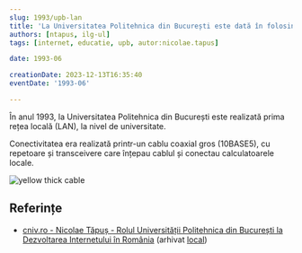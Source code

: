 ```yaml
---
slug: 1993/upb-lan
title: 'La Universitatea Politehnica din București este dată în folosință prima rețea locală (LAN)'
authors: [ntapus, ilg-ul]
tags: [internet, educatie, upb, autor:nicolae.tapus]

date: 1993-06

creationDate: 2023-12-13T16:35:40
eventDate: '1993-06'

---
```


În anul 1993, la Universitatea Politehnica din București este realizată prima
rețea locală (LAN), la nivel de universitate.

<!-- truncate -->

Conectivitatea era realizată printr-un cablu coaxial gros (10BASE5), cu repetoare și
transceivere care înțepau cablul și conectau calculatoarele locale.

![yellow thick cable](https://cronica-it.github.io/imagini/1993/upb-lan/st500-01-tn.jpg)

## Referințe

- [cniv.ro - Nicolae Tăpuș - Rolul Universității Politehnica din București la Dezvoltarea Internetului în România](https://cniv.ro/documents/26/CNIV_Volum_Aniversar_2023_-_Versiune_Online_DPxioQg.pdf) (arhivat [local](https://cronica-it.github.io/arhiva/))
